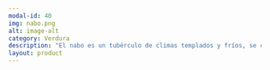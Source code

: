 ```yaml
---
modal-id: 40
img: nabo.png
alt: image-alt
category: Verdura
description: "El nabo es un tubérculo de climas templados y fríos, se cultiva en Europa desde hace milenios. Era alimento de consumo diario hasta que llegó la patata desde América. Hoy en día, se cultiva en todo el mundo para alimentar al ganado, por su alta producción, facilidad de cultivo y porque produce cuando no hay pasto disponible. Se puede cocinar en guisos, purés, o incluso fritos como chips. Hay incluso algunas recetas utilizando sus ricas hojas."
layout: product
---
```

